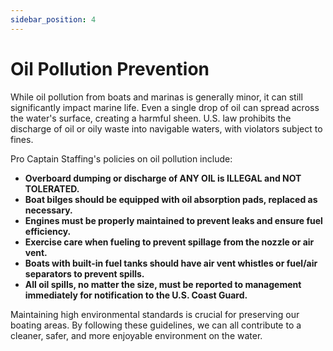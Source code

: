 ```yaml
---
sidebar_position: 4
---
```


# Oil Pollution Prevention

While oil pollution from boats and marinas is generally minor, it can still significantly impact marine life. Even a single drop of oil can spread across the water's surface, creating a harmful sheen. U.S. law prohibits the discharge of oil or oily waste into navigable waters, with violators subject to fines. 

Pro Captain Staffing's policies on oil pollution include:

- **Overboard dumping or discharge of ANY OIL is ILLEGAL and NOT TOLERATED.**
- **Boat bilges should be equipped with oil absorption pads, replaced as necessary.**
- **Engines must be properly maintained to prevent leaks and ensure fuel efficiency.**
- **Exercise care when fueling to prevent spillage from the nozzle or air vent.**
- **Boats with built-in fuel tanks should have air vent whistles or fuel/air separators to prevent spills.**
- **All oil spills, no matter the size, must be reported to management immediately for notification to the U.S. Coast Guard.**

Maintaining high environmental standards is crucial for preserving our boating areas. By following these guidelines, we can all contribute to a cleaner, safer, and more enjoyable environment on the water.